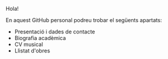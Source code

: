 Hola!

En aquest GitHub personal podreu trobar el següents apartats:
- Presentació i dades de contacte
- Biografia acadèmica
- CV musical
- Llistat d'obres
